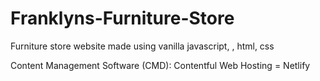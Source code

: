 # Franklyns-Furniture-Store
Furniture store website made using vanilla javascript, , html, css

Content Management Software (CMD): Contentful
Web Hosting = Netlify
